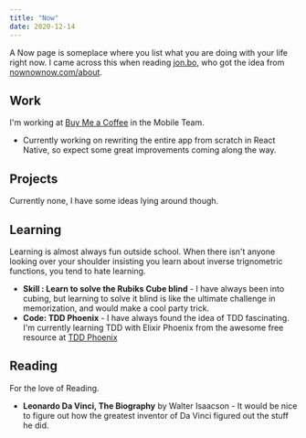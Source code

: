 ```yaml
---
title: "Now"
date: 2020-12-14
---
```


A Now page is someplace where you list what you are doing with your life right now. I came across this when reading [jon.bo](https://jon.bo/now), who got the idea from [nownownow.com/about](https://nownownow.com/about).

## Work
I'm working at [Buy Me a Coffee](https://www.buymeacoffee.com/) in the Mobile Team. 

* Currently working on rewriting the entire app from scratch in React Native, so expect some great improvements coming along the way.

## Projects
Currently none, I have some ideas lying around though.

## Learning
Learning is almost always fun outside school. When there isn't anyone looking over your shoulder insisting you learn about inverse trignometric functions, you tend to hate learning.

* **Skill : Learn to solve the Rubiks Cube blind** - I have always been into cubing, but learning to solve it blind is like the ultimate challenge in memorization, and would make a cool party trick.
* **Code: TDD Phoenix** - I have always found the idea of TDD fascinating. I'm currently learning TDD with Elixir Phoenix from the awesome free resource at [TDD Phoenix](https://www.tddphoenix.com/)

## Reading
For the love of Reading.

* **Leonardo Da Vinci, The Biography** by Walter Isaacson - It would be nice to figure out how the greatest inventor of Da Vinci figured out the stuff he did.
